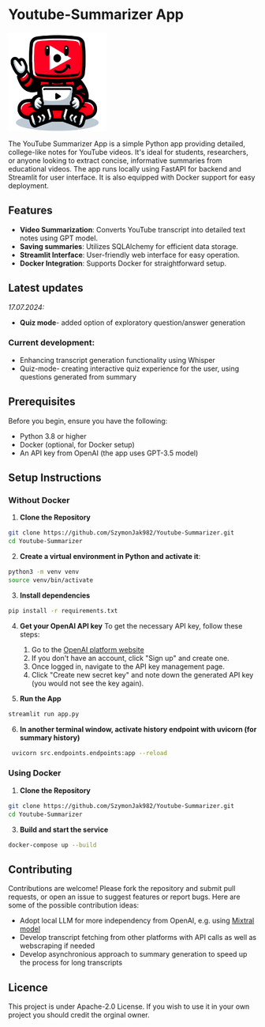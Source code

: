 # Youtube-Summarizer App

<img src="https://github.com/SzymonJak982/Youtube-Summarizer/blob/main/logo.png?raw=true" alt="Project Logo" width="200" height="200" title="Project Logo">


The YouTube Summarizer App is a simple Python app providing detailed, college-like notes for YouTube videos. It's ideal for students, researchers, or anyone looking to extract concise, informative summaries from educational videos. The app runs locally using FastAPI for backend and Streamlit for user interface. It is also equipped with Docker support for easy deployment.

## Features

- **Video Summarization**: Converts YouTube transcript into detailed text notes using GPT model.
- **Saving summaries**: Utilizes SQLAlchemy for efficient data storage. 
- **Streamlit Interface**: User-friendly web interface for easy operation.
- **Docker Integration**: Supports Docker for straightforward setup.

## Latest updates
*17.07.2024:*
- **Quiz mode**- added option of exploratory question/answer generation
### Current development:
   - Enhancing transcript generation functionality using Whisper 
   - Quiz-mode- creating interactive quiz experience for the user, using questions generated from summary

## Prerequisites

Before you begin, ensure you have the following:
- Python 3.8 or higher
- Docker (optional, for Docker setup)
- An API key from OpenAI (the app uses GPT-3.5 model)

## Setup Instructions

### Without Docker

1. **Clone the Repository**
   
```bash
git clone https://github.com/SzymonJak982/Youtube-Summarizer.git
cd Youtube-Summarizer
```
2. **Create a virtual environment in Python and activate it**:

```bash
python3 -m venv venv
source venv/bin/activate
```

3. **Install dependencies**
   
  ```bash
  pip install -r requirements.txt
  ```
4. **Get your OpenAI API key**
To get the necessary API key, follow these steps:

    1. Go to the [OpenAI platform website](https://platform.openai.com/docs/overview)
    2. If you don't have an account, click "Sign up" and create one.
    3. Once logged in, navigate to the API key management page.
    4. Click "Create new secret key" and note down the generated API key (you would not see the key again).

5. **Run the App**
   
  ```bash
  streamlit run app.py
 ```
6. **In another terminal window, activate history endpoint with uvicorn (for summary history)**

 ```bash
  uvicorn src.endpoints.endpoints:app --reload
 ```  

### Using Docker

1. **Clone the Repository**

```bash
git clone https://github.com/SzymonJak982/Youtube-Summarizer.git
cd Youtube-Summarizer
```

3. **Build and start the service**
   
```bash
docker-compose up --build
```

## Contributing

Contributions are welcome! Please fork the repository and submit pull requests, or open an issue to suggest features or report bugs.
Here are some of the possible contribution ideas:
- Adopt local LLM for more independency from OpenAI, e.g. using [Mixtral model](https://huggingface.co/cognitivecomputations/dolphin-2.6-mixtral-8x7b)
- Develop transcript fetching from other platforms with API calls as well as webscraping if needed
- Develop asynchronious approach to summary generation to speed up the process for long transcripts 

## Licence

This project is under Apache-2.0 License. If you wish to use it in your own project you should credit the orginal owner.  
